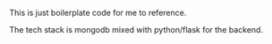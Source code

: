 This is just boilerplate code for me to reference. 

The tech stack is mongodb mixed with python/flask for the backend.